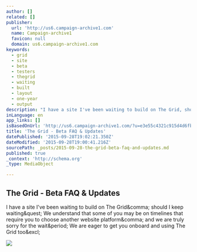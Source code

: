 ```yaml
---
author: []
related: []
publisher:
  url: 'http://us6.campaign-archive1.com'
  name: Campaign-archive1
  favicon: null
  domain: us6.campaign-archive1.com
keywords:
  - grid
  - site
  - beta
  - testers
  - thegrid
  - waiting
  - built
  - layout
  - one-year
  - output
description: "I have a site I've been waiting to build on The Grid, should I keep waiting? We understand that some of you may be on timelines that require you to choose another website platform, and we are truly sorry for the wait. We are eager to get you onboard and using The Grid too!"
inLanguage: en
app_links: []
isBasedOnUrl: 'http://us6.campaign-archive1.com/?u=e3e55c4321c915d4d6fb9f8f0&id=98bcc5a20f'
title: 'The Grid - Beta FAQ & Updates'
datePublished: '2015-09-28T19:02:21.350Z'
dateModified: '2015-09-28T19:00:41.216Z'
sourcePath: _posts/2015-09-28-the-grid-beta-faq-and-updates.md
published: true
_context: 'http://schema.org'
_type: MediaObject

---
```

<article style=""><h1>The Grid - Beta FAQ &amp; Updates</h1><p>I have a site I've been waiting to build on The Grid&amp;comma; should I keep waiting&amp;quest; We understand that some of you may be on timelines that require you to choose another website platform&amp;comma; and we are truly sorry for the wait&amp;period; We are eager to get you onboard and using The Grid too&amp;excl;</p><img src="https://gallery.mailchimp.com/e3e55c4321c915d4d6fb9f8f0/images/2737cab5-ba48-4bf9-bf45-16f25c7a04d2.png" /></article>